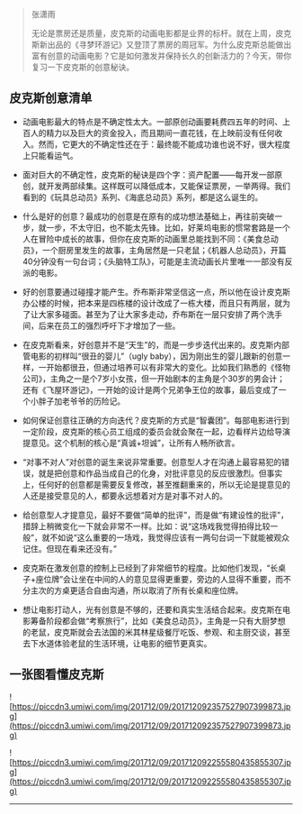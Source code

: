 > 张潇雨
> 
> 无论是票房还是质量，皮克斯的动画电影都是业界的标杆。就在上周，皮克斯新出品的《寻梦环游记》又登顶了票房的周冠军。为什么皮克斯总能做出富有创意的动画电影？它是如何激发并保持长久的创新活力的？今天，带你复习一下皮克斯的创意秘诀。

## 皮克斯创意清单

* 动画电影最大的特点是不确定性太大。一部原创动画要耗费四五年的时间、上百人的精力以及巨大的资金投入，而且期间一直花钱，在上映前没有任何收入。然而，它更大的不确定性还在于：最终能不能成功谁也说不好，很大程度上只能看运气。

* 面对巨大的不确定性，皮克斯的秘诀是四个字：资产配置——每开发一部原创，就开发两部续集。这样既可以降低成本，又能保证票房，一举两得。我们看到的《玩具总动员》系列、《海底总动员》系列，都是这么诞生的。

* 什么是好的创意？最成功的创意是在原有的成功想法基础上，再往前突破一步，就一步，不太守旧，也不能太先锋。比如，好莱坞电影的惯常套路是一个人在冒险中成长的故事，但你在皮克斯的动画里总能找到不同：《美食总动员》，一个厨房里发生的故事，主角居然是一只老鼠；《机器人总动员》，开篇40分钟没有一句台词；《头脑特工队》，可能是主流动画长片里唯一一部没有反派的电影。

* 好的创意要通过碰撞才能产生。乔布斯非常坚信这一点，所以他在设计皮克斯办公楼的时候，把本来是四栋楼的设计改成了一栋大楼，而且只有两层，就为了让大家多碰面。甚至为了让大家多走动，乔布斯在一层只安排了两个洗手间，后来在员工的强烈呼吁下才增加了一些。

* 在皮克斯看来，好创意并不是“天生”的，而是一步步迭代出来的。皮克斯内部管电影的初样叫“很丑的婴儿”（ugly baby），因为刚出生的婴儿跟新的创意一样，一开始都很丑，但通过培养可以有非常大的变化。比如我们熟悉的《怪物公司》，主角之一是个7岁小女孩，但一开始剧本的主角是个30岁的男会计；还有《飞屋环游记》，一开始的设计是两个兄弟争王位的故事，最后变成了一个小胖子加老爷爷的历险记。

* 如何保证创意往正确的方向迭代？皮克斯的方式是“智囊团”。每部电影进行到一定阶段，皮克斯的核心员工组成的委员会就会聚在一起，边看样片边给导演提意见。这个机制的核心是“真诚+坦诚”，让所有人畅所欲言。

* “对事不对人”对创意的诞生来说非常重要。创意型人才在沟通上最容易犯的错误，就是把创意和作品当成自己的化身，对批评意见的反应很激烈。但事实上，任何好的创意都是需要反复修改，甚至推翻重来的，所以无论是提意见的人还是接受意见的人，都要永远想着对方是对事不对人的。

* 给创意型人才提意见，最好不要做“简单的批评”，而是做“有建设性的批评”，措辞上稍微变化一下就会非常不一样。比如：说“这场戏我觉得拍得比较一般”，就不如说“这么重要的一场戏，我觉得应该有一两句台词一下就能被观众记住。但现在看来还没有。”

* 皮克斯在激发创意的控制上已经到了非常细节的程度。比如他们发现，“长桌子+座位牌”会让坐在中间的人的意见显得更重要，旁边的人显得不重要，而不分主次的方桌更适合自由沟通，所以取消了所有长桌和座位牌。

* 想让电影打动人，光有创意是不够的，还要和真实生活结合起来。皮克斯在电影筹备阶段都会做“考察旅行”，比如《美食总动员》，主角是一只有大厨梦想的老鼠，皮克斯就会去法国的米其林星级餐厅吃饭、参观、和主厨交谈，甚至去下水道体验老鼠的生活环境，让电影的细节更真实。

## 一张图看懂皮克斯

![https://piccdn3.umiwi.com/img/201712/09/201712092357527907399873.jpg](https://piccdn3.umiwi.com/img/201712/09/201712092357527907399873.jpg)

![https://piccdn3.umiwi.com/img/201712/09/201712092255580435855307.jpg](https://piccdn3.umiwi.com/img/201712/09/201712092255580435855307.jpg)

---
